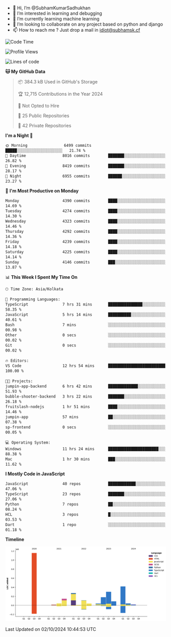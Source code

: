 - 👋 Hi, I’m @SubhamKumarSadhukhan
- 👀 I’m interested in learning and debugging
- 🌱 I’m currently learning machine learning
- 💞️ I’m looking to collaborate on any project based on python and django
- 📫 How to reach me ?
      Just drop a mail in idiot@subhamsk.cf

<!---
SubhamKumarSadhukhan/SubhamKumarSadhukhan is a ✨ special ✨ repository because its `README.md` (this file) appears on your GitHub profile.
You can click the Preview link to take a look at your changes.
--->


<!--START_SECTION:waka-->
![Code Time](http://img.shields.io/badge/Code%20Time-2%2C550%20hrs%2032%20mins-blue)

![Profile Views](http://img.shields.io/badge/Profile%20Views-7-blue)

![Lines of code](https://img.shields.io/badge/From%20Hello%20World%20I%27ve%20Written-2.8%20million%20lines%20of%20code-blue)

**🐱 My GitHub Data** 

> 📦 384.3 kB Used in GitHub's Storage 
 > 
> 🏆 12,715 Contributions in the Year 2024
 > 
> 🚫 Not Opted to Hire
 > 
> 📜 25 Public Repositories 
 > 
> 🔑 42 Private Repositories 
 > 
**I'm a Night 🦉** 

```text
🌞 Morning                6499 commits        █████░░░░░░░░░░░░░░░░░░░░   21.74 % 
🌆 Daytime                8016 commits        ███████░░░░░░░░░░░░░░░░░░   26.82 % 
🌃 Evening                8419 commits        ███████░░░░░░░░░░░░░░░░░░   28.17 % 
🌙 Night                  6955 commits        ██████░░░░░░░░░░░░░░░░░░░   23.27 % 
```
📅 **I'm Most Productive on Monday** 

```text
Monday                   4390 commits        ████░░░░░░░░░░░░░░░░░░░░░   14.69 % 
Tuesday                  4274 commits        ████░░░░░░░░░░░░░░░░░░░░░   14.30 % 
Wednesday                4323 commits        ████░░░░░░░░░░░░░░░░░░░░░   14.46 % 
Thursday                 4292 commits        ████░░░░░░░░░░░░░░░░░░░░░   14.36 % 
Friday                   4239 commits        ████░░░░░░░░░░░░░░░░░░░░░   14.18 % 
Saturday                 4225 commits        ████░░░░░░░░░░░░░░░░░░░░░   14.14 % 
Sunday                   4146 commits        ███░░░░░░░░░░░░░░░░░░░░░░   13.87 % 
```


📊 **This Week I Spent My Time On** 

```text
🕑︎ Time Zone: Asia/Kolkata

💬 Programming Languages: 
TypeScript               7 hrs 31 mins       ███████████████░░░░░░░░░░   58.35 % 
JavaScript               5 hrs 14 mins       ██████████░░░░░░░░░░░░░░░   40.61 % 
Bash                     7 mins              ░░░░░░░░░░░░░░░░░░░░░░░░░   00.98 % 
Other                    0 secs              ░░░░░░░░░░░░░░░░░░░░░░░░░   00.02 % 
Git                      0 secs              ░░░░░░░░░░░░░░░░░░░░░░░░░   00.02 % 

🔥 Editors: 
VS Code                  12 hrs 54 mins      █████████████████████████   100.00 % 

🐱‍💻 Projects: 
jumpin-app-backend       6 hrs 42 mins       █████████████░░░░░░░░░░░░   51.93 % 
bubble-shooter-backend   3 hrs 22 mins       ███████░░░░░░░░░░░░░░░░░░   26.18 % 
fruitslash-nodejs        1 hr 51 mins        ████░░░░░░░░░░░░░░░░░░░░░   14.46 % 
jumpin-app               57 mins             ██░░░░░░░░░░░░░░░░░░░░░░░   07.38 % 
sp-frontend              0 secs              ░░░░░░░░░░░░░░░░░░░░░░░░░   00.05 % 

💻 Operating System: 
Windows                  11 hrs 24 mins      ██████████████████████░░░   88.38 % 
Mac                      1 hr 30 mins        ███░░░░░░░░░░░░░░░░░░░░░░   11.62 % 
```

**I Mostly Code in JavaScript** 

```text
JavaScript               40 repos            ████████████░░░░░░░░░░░░░   47.06 % 
TypeScript               23 repos            ███████░░░░░░░░░░░░░░░░░░   27.06 % 
Python                   7 repos             ██░░░░░░░░░░░░░░░░░░░░░░░   08.24 % 
HCL                      3 repos             █░░░░░░░░░░░░░░░░░░░░░░░░   03.53 % 
Dart                     1 repo              ░░░░░░░░░░░░░░░░░░░░░░░░░   01.18 % 
```



**Timeline**

![Lines of Code chart](https://raw.githubusercontent.com/SubhamKumarSadhukhan/SubhamKumarSadhukhan/main/assets/bar_graph.png)


 Last Updated on 02/10/2024 10:44:53 UTC
<!--END_SECTION:waka-->
